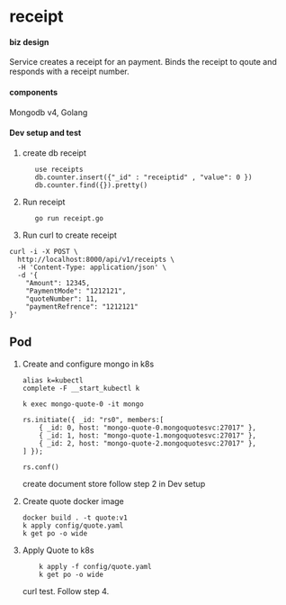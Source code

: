 # receipt

#### biz design

Service creates a receipt for an payment. Binds the receipt to qoute and responds with a receipt number.

#### components

Mongodb v4, Golang 

#### Dev setup and test

1. create db receipt 
    ```
       use receipts
       db.counter.insert({"_id" : "receiptid" , "value": 0 })
       db.counter.find({}).pretty()
    ```
2. Run receipt
   ```
      go run receipt.go 
   ```

3. Run curl to create receipt

```
curl -i -X POST \
  http://localhost:8000/api/v1/receipts \
  -H 'Content-Type: application/json' \
  -d '{              
    "Amount": 12345,  
    "PaymentMode": "1212121", 
    "quoteNumber": 11, 
    "paymentRefrence": "1212121" 
}'
```

## Pod 

1. Create and configure mongo in k8s
 
    ```
    alias k=kubectl
    complete -F __start_kubectl k

   k exec mongo-quote-0 -it mongo

    rs.initiate({ _id: "rs0", members:[ 
        { _id: 0, host: "mongo-quote-0.mongoquotesvc:27017" },
        { _id: 1, host: "mongo-quote-1.mongoquotesvc:27017" },
        { _id: 2, host: "mongo-quote-2.mongoquotesvc:27017" },
    ] });

    rs.conf()
    ```

    create document store follow step 2 in Dev setup 

2. Create quote docker image
    
    ```
    docker build . -t quote:v1
    k apply config/quote.yaml
    k get po -o wide
    ```

3.  Apply Quote to k8s

    ```
        k apply -f config/quote.yaml
        k get po -o wide 
    ```    

    curl test. Follow step 4.
